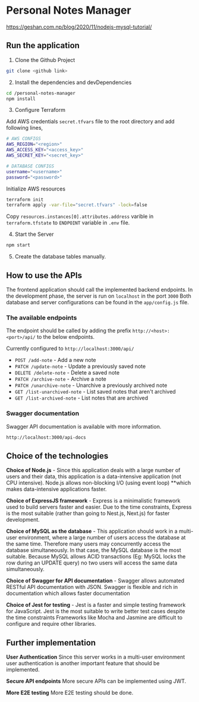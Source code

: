# Personal Notes Manager

https://geshan.com.np/blog/2020/11/nodejs-mysql-tutorial/


## Run the application

1. Clone the Github Project

```sh
git clone <github link>
```

2. Install the dependencies and devDependencies

```sh
cd /personal-notes-manager
npm install
```

3. Configure Terraform

Add AWS credentials `secret.tfvars` file to the root directory and add following lines,

```sh
# AWS CONFIGS
AWS_REGION="<region>"
AWS_ACCESS_KEY="<access_key>"
AWS_SECRET_KEY="<secret_key>"

# DATABASE CONFIGS
username="<username>"
password="<password>"
```

Initialize AWS resources

```sh
terraform init
terraform apply -var-file="secret.tfvars" -lock=false
```

Copy `resources.instances[0].attributes.address` varible in `terraform.tfstate` to `ENDPOINT` variable in `.env` file.

4. Start the Server

```sh
npm start
```

5. Create the database tables manually.

## How to use the APIs

The frontend application should call the implemented backend endpoints.
In the development phase, the server is run on `localhost` in the port `3000`
Both database and server configurations can be found in the `app/config.js` file.

### The available endpoints

The endpoint should be called by adding the prefix `http://<host>:<port>/api/` to the below endpoints.

Currently configured to `http://localhost:3000/api/`

- `POST /add-note` - Add a new note
- `PATCH /update-note` - Update a previously saved note
- `DELETE /delete-note` - Delete a saved note
- `PATCH /archive-note` - Archive a note
- `PATCH /unarchive-note` - Unarchive a previously archived note
- `GET /list-unarchived-note` - List saved notes that aren't archived
- `GET /list-archived-note` - List notes that are archived

### Swagger documentation

Swagger API documentation is available with more information.

```sh
http://localhost:3000/api-docs
```

## Choice of the technologies

**Choice of Node.js** - 
Since this application deals with a large number of users and their data, this application is a data-intensive application (not CPU intensive). Node.js allows non-blocking I/O (using event loop) **which makes data-intensive applications faster.

**Choice of ExpressJS framework** - 
Express is a minimalistic framework used to build servers faster and easier. Due to the time constraints, Express is the most suitable (rather than going to Nest.js, Next.js) for faster development. 

**Choice of MySQL as the database** - 
This application should work in a multi-user environment, where a large number of users access the database at the same time.
Therefore many users may concurrently access the database simultaneously. In that case, the MySQL database is the most suitable.
Because MySQL allows ACID transactions (Eg: MySQL locks the row during an UPDATE query) no two users will access the same data simultaneously.

**Choice of Swagger for API documentation** - 
Swagger allows automated RESTful API documentation with JSON. Swagger is flexible and rich in documentation which allows faster documentation

**Choice of Jest for testing** - 
Jest is a faster and simple testing framework for JavaScript. Jest is the most suitable to write better test cases despite the time constraints
Frameworks like Mocha and Jasmine are difficult to configure and require other libraries. 


## Further implementation

**User Authentication**
Since this server works in a multi-user environment user authentication is another important feature that should be implemented.

**Secure API endpoints** 
More secure APIs can be implemented using JWT.

**More E2E testing** 
More E2E testing should be done.